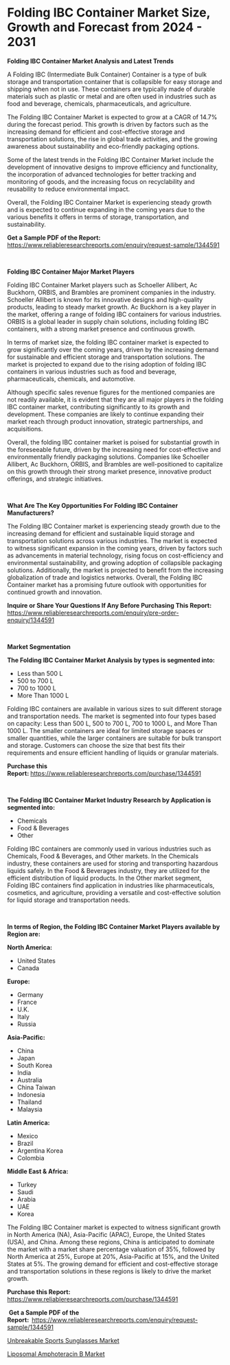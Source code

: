 <p><h1>Folding IBC Container Market Size, Growth and Forecast from 2024 - 2031</h1></p><p><strong>Folding IBC Container Market Analysis and Latest Trends</strong></p>
<p><p>A Folding IBC (Intermediate Bulk Container) Container is a type of bulk storage and transportation container that is collapsible for easy storage and shipping when not in use. These containers are typically made of durable materials such as plastic or metal and are often used in industries such as food and beverage, chemicals, pharmaceuticals, and agriculture.</p><p>The Folding IBC Container Market is expected to grow at a CAGR of 14.7% during the forecast period. This growth is driven by factors such as the increasing demand for efficient and cost-effective storage and transportation solutions, the rise in global trade activities, and the growing awareness about sustainability and eco-friendly packaging options.</p><p>Some of the latest trends in the Folding IBC Container Market include the development of innovative designs to improve efficiency and functionality, the incorporation of advanced technologies for better tracking and monitoring of goods, and the increasing focus on recyclability and reusability to reduce environmental impact.</p><p>Overall, the Folding IBC Container Market is experiencing steady growth and is expected to continue expanding in the coming years due to the various benefits it offers in terms of storage, transportation, and sustainability.</p></p>
<p><strong>Get a Sample PDF of the Report:&nbsp;</strong> <a href="https://www.reliableresearchreports.com/enquiry/request-sample/1344591">https://www.reliableresearchreports.com/enquiry/request-sample/1344591</a></p>
<p>&nbsp;</p>
<p><strong>Folding IBC Container Major Market Players</strong></p>
<p><p>Folding IBC Container Market players such as Schoeller Allibert, Ac Buckhorn, ORBIS, and Brambles are prominent companies in the industry. Schoeller Allibert is known for its innovative designs and high-quality products, leading to steady market growth. Ac Buckhorn is a key player in the market, offering a range of folding IBC containers for various industries. ORBIS is a global leader in supply chain solutions, including folding IBC containers, with a strong market presence and continuous growth.</p><p>In terms of market size, the folding IBC container market is expected to grow significantly over the coming years, driven by the increasing demand for sustainable and efficient storage and transportation solutions. The market is projected to expand due to the rising adoption of folding IBC containers in various industries such as food and beverage, pharmaceuticals, chemicals, and automotive.</p><p>Although specific sales revenue figures for the mentioned companies are not readily available, it is evident that they are all major players in the folding IBC container market, contributing significantly to its growth and development. These companies are likely to continue expanding their market reach through product innovation, strategic partnerships, and acquisitions.</p><p>Overall, the folding IBC container market is poised for substantial growth in the foreseeable future, driven by the increasing need for cost-effective and environmentally friendly packaging solutions. Companies like Schoeller Allibert, Ac Buckhorn, ORBIS, and Brambles are well-positioned to capitalize on this growth through their strong market presence, innovative product offerings, and strategic initiatives.</p></p>
<p>&nbsp;</p>
<p><strong>What Are The Key Opportunities For Folding IBC Container Manufacturers?</strong></p>
<p><p>The Folding IBC Container market is experiencing steady growth due to the increasing demand for efficient and sustainable liquid storage and transportation solutions across various industries. The market is expected to witness significant expansion in the coming years, driven by factors such as advancements in material technology, rising focus on cost-efficiency and environmental sustainability, and growing adoption of collapsible packaging solutions. Additionally, the market is projected to benefit from the increasing globalization of trade and logistics networks. Overall, the Folding IBC Container market has a promising future outlook with opportunities for continued growth and innovation.</p></p>
<p><strong>Inquire or Share Your Questions If Any Before Purchasing This Report:</strong> <a href="https://www.reliableresearchreports.com/enquiry/pre-order-enquiry/1344591">https://www.reliableresearchreports.com/enquiry/pre-order-enquiry/1344591</a></p>
<p>&nbsp;</p>
<p><strong>Market Segmentation</strong></p>
<p><strong>The Folding IBC Container Market Analysis by types is segmented into:</strong></p>
<p><ul><li>Less than 500 L</li><li>500 to 700 L</li><li>700 to 1000 L</li><li>More Than 1000 L</li></ul></p>
<p><p>Folding IBC containers are available in various sizes to suit different storage and transportation needs. The market is segmented into four types based on capacity: Less than 500 L, 500 to 700 L, 700 to 1000 L, and More Than 1000 L. The smaller containers are ideal for limited storage spaces or smaller quantities, while the larger containers are suitable for bulk transport and storage. Customers can choose the size that best fits their requirements and ensure efficient handling of liquids or granular materials.</p></p>
<p><strong>Purchase this Report:&nbsp;</strong><a href="https://www.reliableresearchreports.com/purchase/1344591">https://www.reliableresearchreports.com/purchase/1344591</a></p>
<p>&nbsp;</p>
<p><strong>The Folding IBC Container Market Industry Research by Application is segmented into:</strong></p>
<p><ul><li>Chemicals</li><li>Food & Beverages</li><li>Other</li></ul></p>
<p><p>Folding IBC containers are commonly used in various industries such as Chemicals, Food & Beverages, and Other markets. In the Chemicals industry, these containers are used for storing and transporting hazardous liquids safely. In the Food & Beverages industry, they are utilized for the efficient distribution of liquid products. In the Other market segment, Folding IBC containers find application in industries like pharmaceuticals, cosmetics, and agriculture, providing a versatile and cost-effective solution for liquid storage and transportation needs.</p></p>
<p>&nbsp;</p>
<p><strong>In terms of Region, the Folding IBC Container Market Players available by Region are:</strong></p>
<p>
    <p> <strong> North America: </strong>
        <ul>
            <li>United States</li>
            <li>Canada</li>
        </ul>
        </p> 
    <p> <strong> Europe: </strong>
        <ul>
            <li>Germany</li>
            <li>France</li>
            <li>U.K.</li>
            <li>Italy</li>
            <li>Russia</li>
        </ul>
        </p> 
    <p> <strong> Asia-Pacific: </strong>
        <ul>
            <li>China</li>
            <li>Japan</li>
            <li>South Korea</li>
            <li>India</li>
            <li>Australia</li>
            <li>China Taiwan</li>
            <li>Indonesia</li>
            <li>Thailand</li>
            <li>Malaysia</li>
        </ul>
        </p> 
    <p> <strong> Latin America: </strong>
        <ul>
            <li>Mexico</li>
            <li>Brazil</li>
            <li>Argentina Korea</li>
            <li>Colombia</li>
        </ul>
        </p> 
    <p> <strong> Middle East & Africa: </strong>
        <ul>
            <li>Turkey</li>
            <li>Saudi</li>
            <li>Arabia</li>
            <li>UAE</li>
            <li>Korea</li>
        </ul>
    </p>
    </p>
<p><p>The Folding IBC Container market is expected to witness significant growth in North America (NA), Asia-Pacific (APAC), Europe, the United States (USA), and China. Among these regions, China is anticipated to dominate the market with a market share percentage valuation of 35%, followed by North America at 25%, Europe at 20%, Asia-Pacific at 15%, and the United States at 5%. The growing demand for efficient and cost-effective storage and transportation solutions in these regions is likely to drive the market growth.</p></p>
<p><strong>Purchase this Report: </strong><a href="https://www.reliableresearchreports.com/purchase/1344591">https://www.reliableresearchreports.com/purchase/1344591</a></p>
<p>&nbsp;<strong>Get a Sample PDF of the Report:&nbsp;&nbsp;</strong><a href="https://www.reliableresearchreports.com/enquiry/request-sample/1344591">https://www.reliableresearchreports.com/enquiry/request-sample/1344591</a></p>
<p><strong></strong></p>
<p><p><a href="https://github.com/gulaimolin/Market-Research-Report-List-3/blob/main/unbreakable-sports-sunglasses-market.md">Unbreakable Sports Sunglasses Market</a></p><p><a href="https://github.com/RoccoManning/Market-Research-Report-List-3/blob/main/liposomal-amphoteracin-b-market.md">Liposomal Amphoteracin B Market</a></p></p>